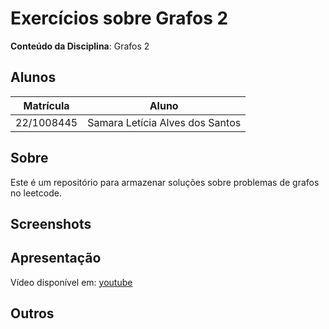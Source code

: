 
# Exercícios sobre Grafos 2

**Conteúdo da Disciplina**: Grafos 2<br>

## Alunos

|Matrícula | Aluno |
| -- | -- |
| 22/1008445  | Samara Letícia Alves dos Santos |

## Sobre

Este é um repositório para armazenar soluções sobre problemas de grafos no leetcode. 

## Screenshots


## Apresentação

Vídeo disponível em: [youtube]()

## Outros


